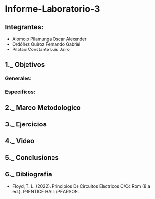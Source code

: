 # Informe-Laboratorio-3

## Integrantes:

  * Alomoto Pilamunga Oscar Alexander
  * Ordóñez Quiroz Fernando Gabriel
  * Pilataxi Constante Luis Jairo

## 1._ Objetivos

### Generales:
 
### Especificos: 

## 2._ Marco Metodologico

## 3._ Ejercicios

## 4._ Video

## 5._ Conclusiones

## 6._ Bibliografía

  * Floyd, T. L. (2022). Principios De Circuitos Electricos C/Cd Rom (8.a ed.). PRENTICE HALL/PEARSON.
  
